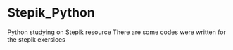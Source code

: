 # Stepik_Python
Python studying on Stepik resource
There are some codes were written for the stepik exersices

